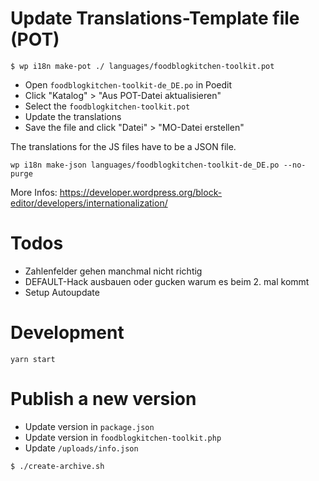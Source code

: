 # Update Translations-Template file (POT)

`$ wp i18n make-pot ./ languages/foodblogkitchen-toolkit.pot`

- Open `foodblogkitchen-toolkit-de_DE.po` in Poedit
- Click "Katalog" > "Aus POT-Datei aktualisieren"
- Select the `foodblogkitchen-toolkit.pot`
- Update the translations
- Save the file and click "Datei" > "MO-Datei erstellen"

The translations for the JS files have to be a JSON file.

`wp i18n make-json languages/foodblogkitchen-toolkit-de_DE.po --no-purge`

More Infos: https://developer.wordpress.org/block-editor/developers/internationalization/

# Todos

- Zahlenfelder gehen manchmal nicht richtig
- DEFAULT-Hack ausbauen oder gucken warum es beim 2. mal kommt
- Setup Autoupdate

# Development

`yarn start`

# Publish a new version

- Update version in `package.json`
- Update version in `foodblogkitchen-toolkit.php`
- Update `/uploads/info.json`

`$ ./create-archive.sh`
